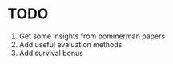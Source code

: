 # TODO
1. Get some insights from pommerman papers
2. Add useful evaluation methods
3. Add survival bonus